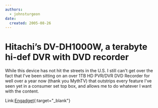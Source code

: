 ```yaml
---
authors:
  - johnsturgeon
date:
  created: 2005-08-26
---
```


# Hitachi’s DV-DH1000W, a terabyte hi-def DVR with DVD recorder

While this device has not hit the streets in the U.S. I still can't get over the fact that I've been sitting on an over 1TB HD PVR/DVR DVD Recorder for well over a year now (thank you MythTV) that outstrips every feature I've seen yet in a consumer set top box, and allows me to do whatever I want with the content.  

Link:[Engadget](http://homeentertainment.engadget.com/entry/1234000147055779/){:target="_blank"}
